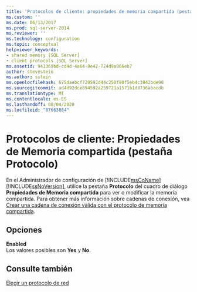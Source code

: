```yaml
---
title: 'Protocolos de cliente: propiedades de memoria compartida (pestaña Protocolo) | Microsoft Docs'
ms.custom: ''
ms.date: 06/13/2017
ms.prod: sql-server-2014
ms.reviewer: ''
ms.technology: configuration
ms.topic: conceptual
helpviewer_keywords:
- shared memory [SQL Server]
- client protocols [SQL Server]
ms.assetid: 941369bd-cd4d-4a64-8e42-724d9a866eb7
author: stevestein
ms.author: sstein
ms.openlocfilehash: 675daebcf720592d44c250f90f5eb4c3042bde98
ms.sourcegitcommit: ad4d92dce894592a259721a1571b1d8736abacdb
ms.translationtype: MT
ms.contentlocale: es-ES
ms.lasthandoff: 08/04/2020
ms.locfileid: "87663884"
---
```

# <a name="client-protocols---shared-memory-properties-protocol-tab"></a>Protocolos de cliente: Propiedades de Memoria compartida (pestaña Protocolo)
  En el Administrador de configuración de [!INCLUDE[msCoName](../../includes/msconame-md.md)] [!INCLUDE[ssNoVersion](../../includes/ssnoversion-md.md)], utilice la pestaña **Protocolo** del cuadro de diálogo **Propiedades de Memoria compartida** para ver o modificar la memoria compartida. Para obtener más información sobre cadenas de conexión, vea [Crear una cadena de conexión válida con el protocolo de memoria compartida](../../../2014/tools/configuration-manager/creating-a-valid-connection-string-using-shared-memory-protocol.md).  
  
## <a name="options"></a>Opciones  
 **Enabled**  
 Los valores posibles son **Yes** y **No**.  
  
## <a name="see-also"></a>Consulte también  
 [Elegir un protocolo de red](../../../2014/tools/configuration-manager/choosing-a-network-protocol.md)  
  
  

